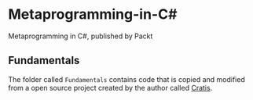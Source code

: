 # Metaprogramming-in-C#

Metaprogramming in C#, published by Packt

## Fundamentals

The folder called `Fundamentals` contains code that is copied and modified from a open source project created by the author called [Cratis](https://github.com/aksio-insurtech/Cratis).

